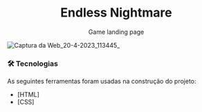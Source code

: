 <h1 align="center">Endless Nightmare</h1>

<p align="center">Game landing page</p>

![Captura da Web_20-4-2023_113445_](https://user-images.githubusercontent.com/98119346/233399405-7dc13002-e340-4c6e-afa7-49d918d3b633.jpeg)

### 🛠 Tecnologias

As seguintes ferramentas foram usadas na construção do projeto:

- [HTML]
- [CSS]
